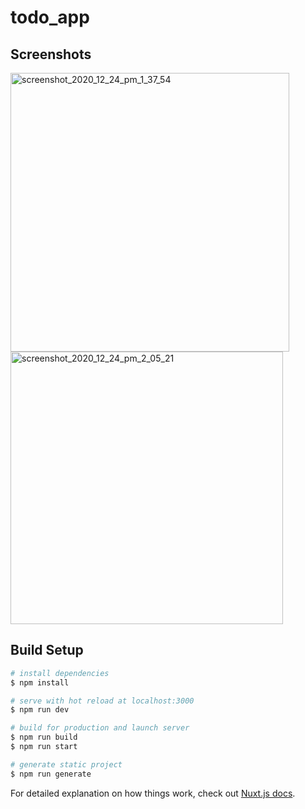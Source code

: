 # todo_app
## Screenshots
<img width="446" alt="screenshot_2020_12_24_pm_1_37_54" src="https://user-images.githubusercontent.com/32351460/103062306-1bc0ff00-45f1-11eb-9291-844522c38ad8.png">
<img width="436" alt="screenshot_2020_12_24_pm_2_05_21" src="https://user-images.githubusercontent.com/32351460/103062310-1fed1c80-45f1-11eb-8a4e-8984c2eda692.png">


## Build Setup

```bash
# install dependencies
$ npm install

# serve with hot reload at localhost:3000
$ npm run dev

# build for production and launch server
$ npm run build
$ npm run start

# generate static project
$ npm run generate
```

For detailed explanation on how things work, check out [Nuxt.js docs](https://nuxtjs.org).

